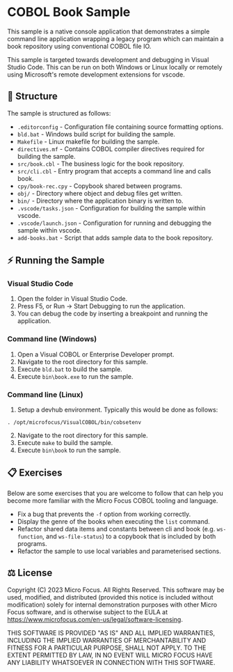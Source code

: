 # COBOL Book Sample

This sample is a native console application that demonstrates a simple command line application wrapping a legacy program which can maintain a book repository using conventional COBOL file IO.

This sample is targeted towards development and debugging in Visual Studio Code. This can be run on both Windows or Linux locally or remotely using Microsoft's remote development extensions for vscode.

## 📄 Structure
The sample is structured as follows:
* `.editorconfig` - Configuration file containing source formatting options.
* `bld.bat` - Windows build script for building the sample.
* `Makefile` - Linux makefile for building the sample.
* `directives.mf` - Contains COBOL compiler directives required for building the sample.
* `src/book.cbl` - The business logic for the book repository.
* `src/cli.cbl` - Entry program that accepts a command line and calls book.
* `cpy/book-rec.cpy` - Copybook shared between programs.
* `obj/` - Directory where object and debug files get written.
* `bin/` - Directory where the application binary is written to.
* `.vscode/tasks.json` - Configuration for building the sample within vscode.
* `.vscode/launch.json` - Configuration for running and debugging the sample within vscode.
* `add-books.bat` - Script that adds sample data to the book repository.

## ⚡ Running the Sample

### Visual Studio Code
1. Open the folder in Visual Studio Code.
2. Press F5, or Run -> Start Debugging to run the application.
3. You can debug the code by inserting a breakpoint and running the application.

### Command line (Windows)
1. Open a Visual COBOL or Enterprise Developer prompt.
2. Navigate to the root directory for this sample.
3. Execute `bld.bat` to build the sample.
4. Execute `bin\book.exe` to run the sample.

### Command line (Linux)
1. Setup a devhub environment. Typically this would be done as follows:

```
. /opt/microfocus/VisualCOBOL/bin/cobsetenv
```

2. Navigate to the root directory for this sample.
3. Execute `make` to build the sample.
4. Execute `bin\book` to run the sample.

## 📋 Exercises
Below are some exercises that you are welcome to follow that can help you become more familiar with the Micro Focus COBOL tooling and language.

* Fix a bug that prevents the `-f` option from working correctly.
* Display the genre of the books when executing the `list` command.
* Refactor shared data items and constants between cli and book (e.g. `ws-function`, and `ws-file-status`) to a copybook that is included by both programs.
* Refactor the sample to use local variables and parameterised sections.

## ⚖️ License

Copyright (C) 2023 Micro Focus. All Rights Reserved.
This software may be used, modified, and distributed
(provided this notice is included without modification)
solely for internal demonstration purposes with other
Micro Focus software, and is otherwise subject to the EULA at
https://www.microfocus.com/en-us/legal/software-licensing.

THIS SOFTWARE IS PROVIDED "AS IS" AND ALL IMPLIED
WARRANTIES, INCLUDING THE IMPLIED WARRANTIES OF
MERCHANTABILITY AND FITNESS FOR A PARTICULAR PURPOSE,
SHALL NOT APPLY.
TO THE EXTENT PERMITTED BY LAW, IN NO EVENT WILL
MICRO FOCUS HAVE ANY LIABILITY WHATSOEVER IN CONNECTION
WITH THIS SOFTWARE.
